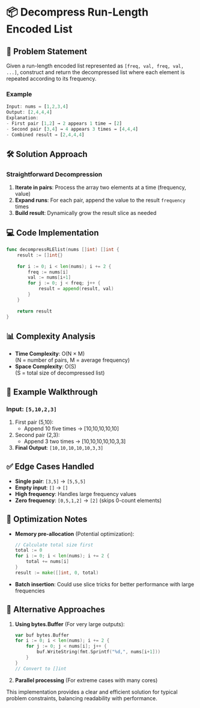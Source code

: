 # 📦 Decompress Run-Length Encoded List

## 📝 Problem Statement
Given a run-length encoded list represented as `[freq, val, freq, val, ...]`, construct and return the decompressed list where each element is repeated according to its frequency.

### Example
```javascript
Input: nums = [1,2,3,4]
Output: [2,4,4,4]
Explanation: 
- First pair [1,2] → 2 appears 1 time → [2]
- Second pair [3,4] → 4 appears 3 times → [4,4,4]
- Combined result → [2,4,4,4]
```

## 🛠 Solution Approach

### Straightforward Decompression
1. **Iterate in pairs**: Process the array two elements at a time (frequency, value)
2. **Expand runs**: For each pair, append the value to the result `frequency` times
3. **Build result**: Dynamically grow the result slice as needed

## 💻 Code Implementation

```go
func decompressRLElist(nums []int) []int {
    result := []int{}
    
    for i := 0; i < len(nums); i += 2 {
        freq := nums[i]
        val := nums[i+1]
        for j := 0; j < freq; j++ {
            result = append(result, val)
        }
    }
    
    return result
}
```

## 📊 Complexity Analysis

- **Time Complexity**: O(N × M)  
  (N = number of pairs, M = average frequency)
- **Space Complexity**: O(S)  
  (S = total size of decompressed list)

## 🏁 Example Walkthrough

### Input: `[5,10,2,3]`
1. First pair (5,10):
   - Append 10 five times → [10,10,10,10,10]
2. Second pair (2,3):
   - Append 3 two times → [10,10,10,10,10,3,3]
3. **Final Output**: `[10,10,10,10,10,3,3]`

## ✅ Edge Cases Handled

- **Single pair**: `[3,5]` → `[5,5,5]`
- **Empty input**: `[]` → `[]`
- **High frequency**: Handles large frequency values
- **Zero frequency**: `[0,5,1,2]` → `[2]` (skips 0-count elements)

## 🎯 Optimization Notes

- **Memory pre-allocation** (Potential optimization):
  ```go
  // Calculate total size first
  total := 0
  for i := 0; i < len(nums); i += 2 {
      total += nums[i]
  }
  result := make([]int, 0, total)
  ```
- **Batch insertion**: Could use slice tricks for better performance with large frequencies

## 🚀 Alternative Approaches

1. **Using bytes.Buffer** (For very large outputs):
   ```go
   var buf bytes.Buffer
   for i := 0; i < len(nums); i += 2 {
       for j := 0; j < nums[i]; j++ {
           buf.WriteString(fmt.Sprintf("%d,", nums[i+1]))
       }
   }
   // Convert to []int
   ```
2. **Parallel processing** (For extreme cases with many cores)

This implementation provides a clear and efficient solution for typical problem constraints, balancing readability with performance.